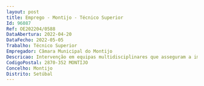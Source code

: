 ```yaml
--- 
layout: post
title: Emprego - Montijo - Técnico Superior
Id: 96087
Ref: OE202204/0588
DataAbertura: 2022-04-20
DataFecho: 2022-05-05
Trabalho: Técnico Superior
Empregador: Câmara Municipal do Montijo
Descricao: Intervenção em equipas multidisciplinares que asseguram a implementação de respostas multinível, incluindo apoios sociais e saúde, na educação pré escolar e no ensino básico e secundário  Diagnóstico das condições sociofamiliares e económicas de alunos da educação pré escolar e dos ensinos básico e secundário  Elaboração e acompanhamento de Planos Integrados de Apoio à Família (PIAF)  Apoio aos docentes do 1º ciclo no desenvolvimento e implementação de projetos de empreendedorismo social com a sua turma, nos quais se mobiliza um conjunto de competências sociais e pessoais dos alunos (e.g., autonomia, comunicação, trabalho em equipa, iniciativa, inovação criatividade) cruciais para a melhoria do seu relacionamento, do seu ajustamento psicossocial e do seu sucesso escolar  Apoio aos docentes do 1º ciclo na abordagem curricular transdisciplinar da educação para a cidadania com as suas turmas, através da planificação e implementação de um programa de sessões de educação para a cidadania   Apoio à realização de outras atividades da Divisão de Educação
CodigoPostal: 2870-352 MONTIJO
Concelho: Montijo
Distrito: Setúbal
--- 
```

